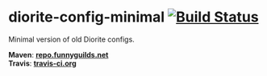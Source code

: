 # diorite-config-minimal [![Build Status](https://travis-ci.org/FunnyGuilds/diorite-config-minimal.svg?branch=master)](https://travis-ci.org/FunnyGuilds/diorite-config-minimal)
Minimal version of old Diorite configs.

**Maven**: [**repo.funnyguilds.net**](http://repo.funnyguilds.net)  
**Travis**: [**travis-ci.org**](http://travis-ci.org/FunnyGuilds/diorite-config-minimal)  
  